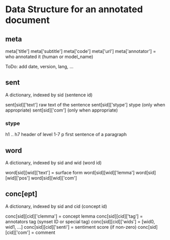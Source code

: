 # Data Structure for an annotated document

## meta
meta['title']
meta['subtitle']
meta['code']
meta['url']
meta['annotator'] = who annotated it (human or model_name)

ToDo: add date, version, lang, ...

## sent

A dictionary, indexed by sid (sentence id)

sent[sid]['text'] raw text of the sentence
sent[sid]['stype'] stype (only when appropriate)
sent[sid]['com'] (only when appropriate)

### stype
h1 .. h7   header of level 1-7
p          first sentence of a paragraph

## word

A dictionary, indexed by sid and wid  (word id)

word[sid][wid]['text'] = surface form
word[sid][wid]['lemma']
word[sid][wid]['pos']
word[sid][wid]['com']

## conc[ept]

A dictionary, indexed by sid and cid  (concept id)

conc[sid][cid]['clemma'] = concept lemma
conc[sid][cid]['tag'] = annotators tag (synset ID or special tag)
conc[sid][cid]['wids'] = [wid0, wid1, ...]
conc[sid][cid]['senti'] = sentiment score (if non-zero)
conc[sid][cid]['com'] = comment

